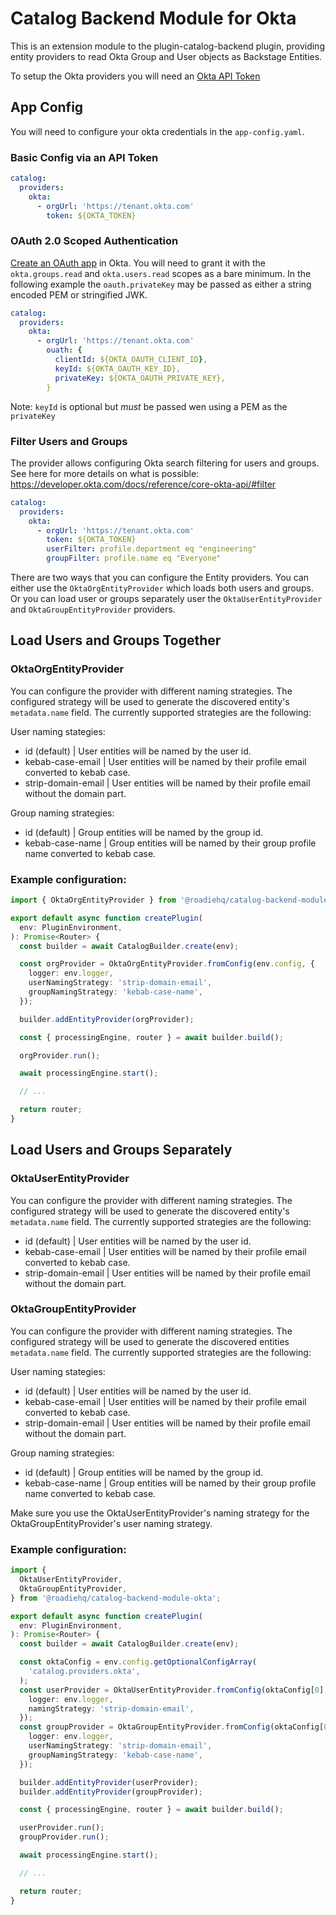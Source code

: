 # Catalog Backend Module for Okta

This is an extension module to the plugin-catalog-backend plugin, providing
entity providers to read Okta Group and User objects as Backstage Entities.

To setup the Okta providers you will need an [Okta API Token](https://developer.okta.com/docs/guides/create-an-api-token/main/)

## App Config

You will need to configure your okta credentials in the `app-config.yaml`.

### Basic Config via an API Token

```yaml
catalog:
  providers:
    okta:
      - orgUrl: 'https://tenant.okta.com'
        token: ${OKTA_TOKEN}
```

### OAuth 2.0 Scoped Authentication

[Create an OAuth app](https://developer.okta.com/docs/guides/implement-oauth-for-okta/main/#create-an-oauth-2-0-app-in-okta) in Okta. You will need to grant it with the `okta.groups.read` and `okta.users.read` scopes as a bare minimum. In the following example the `oauth.privateKey` may be passed as either a string encoded PEM or stringified JWK.

```yaml
catalog:
  providers:
    okta:
      - orgUrl: 'https://tenant.okta.com'
        ouath: {
          clientId: ${OKTA_OAUTH_CLIENT_ID},
          keyId: ${OKTA_OAUTH_KEY_ID},
          privateKey: ${OKTA_OAUTH_PRIVATE_KEY},
        }
```

Note: `keyId` is optional but _must_ be passed wen using a PEM as the `privateKey`

### Filter Users and Groups

The provider allows configuring Okta search filtering for users and groups. See here for more details on what is possible: https://developer.okta.com/docs/reference/core-okta-api/#filter

```yaml
catalog:
  providers:
    okta:
      - orgUrl: 'https://tenant.okta.com'
        token: ${OKTA_TOKEN}
        userFilter: profile.department eq "engineering"
        groupFilter: profile.name eq "Everyone"
```

There are two ways that you can configure the Entity providers. You can either use the `OktaOrgEntityProvider` which loads both users and groups. Or you can load user or groups separately user the `OktaUserEntityProvider` and `OktaGroupEntityProvider` providers.

## Load Users and Groups Together

### OktaOrgEntityProvider

You can configure the provider with different naming strategies. The configured strategy will be used to generate the discovered entity's `metadata.name` field. The currently supported strategies are the following:

User naming stategies:

- id (default) | User entities will be named by the user id.
- kebab-case-email | User entities will be named by their profile email converted to kebab case.
- strip-domain-email | User entities will be named by their profile email without the domain part.

Group naming strategies:

- id (default) | Group entities will be named by the group id.
- kebab-case-name | Group entities will be named by their group profile name converted to kebab case.

### Example configuration:

```typescript
import { OktaOrgEntityProvider } from '@roadiehq/catalog-backend-module-okta';

export default async function createPlugin(
  env: PluginEnvironment,
): Promise<Router> {
  const builder = await CatalogBuilder.create(env);

  const orgProvider = OktaOrgEntityProvider.fromConfig(env.config, {
    logger: env.logger,
    userNamingStrategy: 'strip-domain-email',
    groupNamingStrategy: 'kebab-case-name',
  });

  builder.addEntityProvider(orgProvider);

  const { processingEngine, router } = await builder.build();

  orgProvider.run();

  await processingEngine.start();

  // ...

  return router;
}
```

## Load Users and Groups Separately

### OktaUserEntityProvider

You can configure the provider with different naming strategies. The configured strategy will be used to generate the discovered entity's `metadata.name` field. The currently supported strategies are the following:

- id (default) | User entities will be named by the user id.
- kebab-case-email | User entities will be named by their profile email converted to kebab case.
- strip-domain-email | User entities will be named by their profile email without the domain part.

### OktaGroupEntityProvider

You can configure the provider with different naming strategies. The configured strategy will be used to generate the discovered entities `metadata.name` field. The currently supported strategies are the following:

User naming stategies:

- id (default) | User entities will be named by the user id.
- kebab-case-email | User entities will be named by their profile email converted to kebab case.
- strip-domain-email | User entities will be named by their profile email without the domain part.

Group naming strategies:

- id (default) | Group entities will be named by the group id.
- kebab-case-name | Group entities will be named by their group profile name converted to kebab case.

Make sure you use the OktaUserEntityProvider's naming strategy for the OktaGroupEntityProvider's user naming strategy.

### Example configuration:

```typescript
import {
  OktaUserEntityProvider,
  OktaGroupEntityProvider,
} from '@roadiehq/catalog-backend-module-okta';

export default async function createPlugin(
  env: PluginEnvironment,
): Promise<Router> {
  const builder = await CatalogBuilder.create(env);

  const oktaConfig = env.config.getOptionalConfigArray(
    'catalog.providers.okta',
  );
  const userProvider = OktaUserEntityProvider.fromConfig(oktaConfig[0], {
    logger: env.logger,
    namingStrategy: 'strip-domain-email',
  });
  const groupProvider = OktaGroupEntityProvider.fromConfig(oktaConfig[0], {
    logger: env.logger,
    userNamingStrategy: 'strip-domain-email',
    groupNamingStrategy: 'kebab-case-name',
  });

  builder.addEntityProvider(userProvider);
  builder.addEntityProvider(groupProvider);

  const { processingEngine, router } = await builder.build();

  userProvider.run();
  groupProvider.run();

  await processingEngine.start();

  // ...

  return router;
}
```
